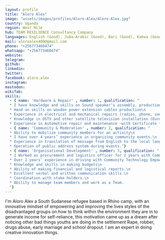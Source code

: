 ```yaml
---
layout: profile
title: "Aloro Alex"
image: "assets/images/profiles/Aloro-Alex/Aloro-Alex.jpg"
country: Uganda
region: West Nile
hub: TEAM RESILIENCE Consultancy Company
languages: English (Good), Juba-Arabic (Good), Bari (Good), Kakwa (Good), Swahili (Good)
mail: aloroalex400@gmail.com
phone: "+256773460474"
whatsapp: "+256773460474"
website: 
telegram: 
github: 
linkedin: 
twitter: 
facebook: aloro.alex
instagram: 
mastodon: 
wikifab: 
skills:
  - { name: 'Hardware & Repair' , number: 1, qualification: "
  * I have knowledge and skills on Sound speaker’s assembly, production and repairs\n
  * Hand on skills on wooden power extension cables production\n
  * Experience in electrical and mechanical repairs (radios, phone, sound systems, generators, motorbikes, solar lanterns and solar systems)\n
  * Knowledge in DSTV and other satellite television installation (Euro star, Star times)\n
  * Experience in Automotive repair and maintenance –with Certificate from Madi and west Nile economical vocational center"}
  - { name: 'Community & Moderation' , number: 2, qualification: "
  * Ability to mobilize community members for an activity\n
  * I have over 4 years’ experience in organizing community events.\n
  * Experience in translation of message from English to the local languages such as Bari, Kakwa, Arabic and Lubgarati.\n
  * Operation of public address system during events."}
  - { name: 'Organisational Development' , number: 3, qualification: "
  * I Worked as procurement and logistics officer for 2 years with Community Technology Empowerment Network(CTEN-Uganda) – with recommendation from Sudan Christian university.\n
  * Over 2 years’ experience in driving with Community Technology Empowerment Network(CTEN-Uganda)\n
  * Knowledge and skills in making budgets\n
  * Ability of making financial and logistical reports.\n
  * Excellent verbal and written communication skills.\n
  * Coordination with stake holders.\n
  * Ability to manage team members and work as a Team.
  "}
---
```

I'm Aloro Alex a South Sudanese refugee based in Rhino camp, with an innovative mindset of empowering and improving the lives styles of the disadvantaged groups on how to think within the environment they are in to generate income for self-reliance, this motivation came up as a dream after noticing other bad things youths are doing in the settlement Rape, robber, drugs abuse, early marriage and school dropout. I am an expert in doing creative innovation things.
